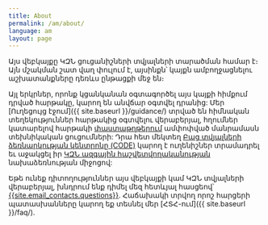 ```yaml
---
title: About
permalink: /am/about/
language: am
layout: page
---
```


Այս վեբկայքը ԿԶՆ ցուցանիշների տվյալների տարածման համար է։ Այն մշակման շատ վաղ փուլում է, այսինքն՝ կայքն ամբողջացնելու աշխատանքները դեռևս ընթացքի մեջ են։

Այլ երկրներ, որոնք կցանկանան օգտագործել այս կայքի հիմքում դրված հարթակը, կարող են անվճար օգտվել դրանից: Մեր [Ուղեցույց էջում]({{ site.baseurl }}/guidance/) տրված են հիմնական տեղեկություններ հարթակից օգտվելու վերաբերյալ, հղումներ կատարելով հարթակի  [փաստաթղթերում](https://open-sdg.readthedocs.io) ամփոփված մանրամասն տեխնիկական ցուցումների: Դրա հետ մեկտեղ [Բաց տվյալների ձեռնարկության կենտրոնը (CODE)](http://www.opendataenterprise.org/) կարող է ուղենիշներ տրամադրել եւ աջակցել իր [ԿԶՆ ազգային հաշվետվողականության](https://www.sdgreporting.org/) նախաձեռնության միջոցով:

Եթե ունեք դիտողություններ այս վեբկայքի կամ ԿԶՆ տվյալների վերաբերյալ, խնդրում ենք դիմել մեզ հետևյալ հասցեով՝ <a href="mailto:{{site.email_contacts.questions}}">{{site.email_contacts.questions}}</a>. Հաճախակի տրվող որոշ հարցերի պատասխանները կարող եք տեսնել մեր [ՀՏՀ-ում]({{ site.baseurl }}/faq/).

